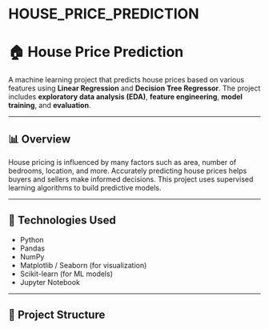 # HOUSE_PRICE_PREDICTION
# 🏠 House Price Prediction

A machine learning project that predicts house prices based on various features using **Linear Regression** and **Decision Tree Regressor**. The project includes **exploratory data analysis (EDA)**, **feature engineering**, **model training**, and **evaluation**.

---

## 📊 Overview

House pricing is influenced by many factors such as area, number of bedrooms, location, and more. Accurately predicting house prices helps buyers and sellers make informed decisions. This project uses supervised learning algorithms to build predictive models.

---

## 🔧 Technologies Used

- Python
- Pandas
- NumPy
- Matplotlib / Seaborn (for visualization)
- Scikit-learn (for ML models)
- Jupyter Notebook

---

## 📁 Project Structure

